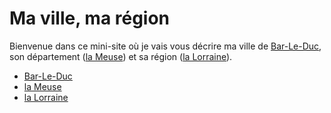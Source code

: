 # Ma ville, ma région

Bienvenue dans ce mini-site où je vais vous décrire ma ville de [Bar-Le-Duc](./ma-ville.md), son département ([la Meuse](./mon-departement.md)) et sa région ([la Lorraine](./ma-region.md)).

- [Bar-Le-Duc](./ma-ville.md)
- [la Meuse](./mon-departement.md)
- [la Lorraine](./ma-region.md)
